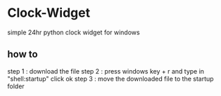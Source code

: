 # Clock-Widget
simple 24hr python clock widget for windows 

## how to
 step 1 : download the file
 step 2 : press windows key + r and type in "shell:startup" click ok
 step 3 : move the downloaded file to the startup folder

